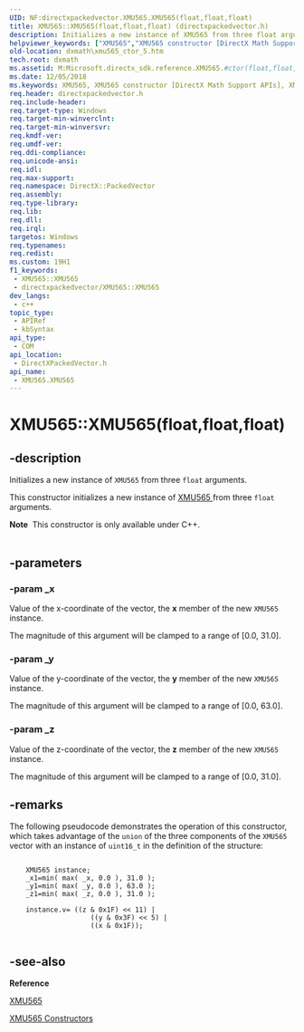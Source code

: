 ```yaml
---
UID: NF:directxpackedvector.XMU565.XMU565(float,float,float)
title: XMU565::XMU565(float,float,float) (directxpackedvector.h)
description: Initializes a new instance of XMU565 from three float arguments.
helpviewer_keywords: ["XMU565","XMU565 constructor [DirectX Math Support APIs]","XMU565 constructor [DirectX Math Support APIs]","XMU565 structure","XMU565 structure [DirectX Math Support APIs]","XMU565 constructor","XMU565.XMU565","XMU565.XMU565(float","float","float)","XMU565::XMU565","XMU565::XMU565(float","float","float)","dxmath.xmu565_ctor_5"]
old-location: dxmath\xmu565_ctor_5.htm
tech.root: dxmath
ms.assetid: M:Microsoft.directx_sdk.reference.XMU565.#ctor(float,float,float)
ms.date: 12/05/2018
ms.keywords: XMU565, XMU565 constructor [DirectX Math Support APIs], XMU565 constructor [DirectX Math Support APIs],XMU565 structure, XMU565 structure [DirectX Math Support APIs],XMU565 constructor, XMU565.XMU565, XMU565.XMU565(float,float,float), XMU565::XMU565, XMU565::XMU565(float,float,float), dxmath.xmu565_ctor_5
req.header: directxpackedvector.h
req.include-header: 
req.target-type: Windows
req.target-min-winverclnt: 
req.target-min-winversvr: 
req.kmdf-ver: 
req.umdf-ver: 
req.ddi-compliance: 
req.unicode-ansi: 
req.idl: 
req.max-support: 
req.namespace: DirectX::PackedVector
req.assembly: 
req.type-library: 
req.lib: 
req.dll: 
req.irql: 
targetos: Windows
req.typenames: 
req.redist: 
ms.custom: 19H1
f1_keywords:
 - XMU565::XMU565
 - directxpackedvector/XMU565::XMU565
dev_langs:
 - c++
topic_type:
 - APIRef
 - kbSyntax
api_type:
 - COM
api_location:
 - DirectXPackedVector.h
api_name:
 - XMU565.XMU565
---
```


# XMU565::XMU565(float,float,float)


## -description

Initializes a new instance of <code>XMU565</code> from three <code>float</code> arguments.
    

This constructor initializes a new instance of <a href="https://docs.microsoft.com/windows/desktop/api/directxpackedvector/ns-directxpackedvector-xmu565">XMU565 </a> from three
	<code>float</code> arguments.
<div class="alert"><b>Note</b>  This constructor is only available under C++.</div><div> </div>

## -parameters

### -param _x

Value of the x-coordinate of the vector, the <b>x</b> member of the new
		    <code>XMU565</code> instance.
		

The magnitude of this argument will be clamped to a range of [0.0, 31.0].

### -param _y

Value of the y-coordinate of the vector, the <b>y</b> member of the new
		    <code>XMU565</code> instance.
		

The magnitude of this argument will be clamped to a range of [0.0, 63.0].

### -param _z

Value of the z-coordinate of the vector, the <b>z</b> member of the new
		    <code>XMU565</code> instance.
		

The magnitude of this argument will be clamped to a range of [0.0, 31.0].

## -remarks

The following pseudocode demonstrates the operation of this constructor, which takes
	    advantage of the <code>union</code> of the three components of the <code>XMU565</code> vector
	    with an instance of <code>uint16_t</code> in the definition of the structure:
	


```

	XMU565 instance;
	_x1=min( max( _x, 0.0 ), 31.0 );
	_y1=min( max( _y, 0.0 ), 63.0 );
	_z1=min( max( _z, 0.0 ), 31.0 );

	instance.v= ((z & 0x1F) << 11) |
                    ((y & 0x3F) << 5) |
                    ((x & 0x1F));
      
```

## -see-also

<b>Reference</b>



<a href="https://docs.microsoft.com/windows/desktop/api/directxpackedvector/ns-directxpackedvector-xmu565">XMU565</a>



<a href="https://docs.microsoft.com/windows/desktop/dxmath/xmu565-ctor">XMU565 Constructors</a>

